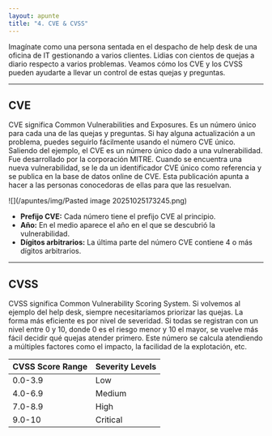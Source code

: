 ```yaml
---
layout: apunte
title: "4. CVE & CVSS"
---
```


Imagínate como una persona sentada en el despacho de help desk de una oficina de IT gestionando a varios clientes. Lidias con cientos de quejas a diario respecto a varios problemas. Veamos cómo los CVE y los CVSS pueden ayudarte a llevar un control de estas quejas y preguntas.

----------------------------------
<h2>CVE</h2>
CVE significa Common Vulnerabilities and Exposures. Es un número único para cada una de las quejas y preguntas. Si hay alguna actualización a un problema, puedes seguirlo fácilmente usando el número CVE único. Saliendo del ejemplo, el CVE es un número único dado a una vulnerabilidad. Fue desarrollado por la corporación MITRE. Cuando se encuentra una nueva vulnerabilidad, se le da un identificador CVE único como referencia y se publica en la base de datos online de CVE. Esta publicación apunta a hacer a las personas conocedoras de ellas para que las resuelvan.

![](/apuntes/img/Pasted image 20251025173245.png)
- **Prefijo CVE:** Cada número tiene el prefijo CVE al principio.
- **Año:** En el medio aparece el año en el que se descubrió la vulnerabilidad.
- **Dígitos arbitrarios:** La última parte del número CVE contiene 4 o más dígitos arbitrarios.

-----------------------------
<h2>CVSS</h2>
CVSS significa Common Vulnerability Scoring System. Si volvemos al ejemplo del help desk, siempre necesitaríamos priorizar las quejas. La forma más eficiente es por nivel de severidad. Si todas se registran con un nivel entre 0 y 10, donde 0 es el riesgo menor y 10 el mayor, se vuelve más fácil decidir qué quejas atender primero. Este número se calcula atendiendo a múltiples factores como el impacto, la facilidad de la explotación, etc.

|CVSS Score Range|Severity Levels|
|---|---|
|0.0-3.9|Low|
|4.0-6.9|Medium|
|7.0-8.9|High|
|9.0-10|Critical|
